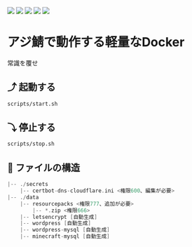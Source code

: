 [![](https://badgen.net/github/checks/AzisabaNetwork/azifry?icon=github)](https://github.com/AzisabaNetwork/azifry/actions)
[![](https://badgen.net/dependabot/AzisabaNetwork/azifry?icon=dependabot)](https://app.dependabot.com/accounts/AzisabaNetwork/repos/227227452)
[![](https://badgen.net/github/license/AzisabaNetwork/azifry)](LICENSE)
[![](https://badgen.net/twitter/follow/AzisabaNetwork?icon=twitter)](https://twitter.com/AzisabaNetwork)
[![](https://discordapp.com/api/guilds/357134045328572418/widget.png)](https://discord.gg/seheC2W)

# アジ鯖で動作する軽量なDocker
常識を覆せ

## ⤴ 起動する
```bash
scripts/start.sh
```

## ⤵ 停止する
```bash
scripts/stop.sh
```

## 🔌 ファイルの構造
```go
|-- ./secrets
    |-- certbot-dns-cloudflare.ini <権限600、編集が必要>
|-- ./data
    |-- resourcepacks <権限777、追加が必要>
        |-- *.zip <権限666>
    |-- letsencrypt [自動生成]
    |-- wordpress [自動生成]
    |-- wordpress-mysql [自動生成]
    |-- minecraft-mysql [自動生成]
```
